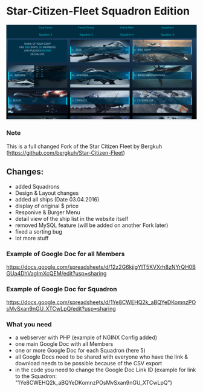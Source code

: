 # Star-Citizen-Fleet Squadron Edition

![Alt text](/fleet.png?raw=true)

### Note
This is a full changed Fork of the Star Citizen Fleet by Bergkuh (https://github.com/bergkuh/Star-Citizen-Fleet)

## Changes:
- added Squadrons
- Design & Layout changes
- added all ships (Date 03.04.2016)
- display of original $ price
- Responive & Burger Menu
- detail view of the ship list in the website itself
- removed MySQL feature (will be added on another Fork later)
- fixed a sorting bug
- lot more stuff


### Example of Google Doc for all Members
https://docs.google.com/spreadsheets/d/12z2G6kjigYIT5KVXrh8zNYrQH0BGUa4DhVagImXcQEM/edit?usp=sharing

### Example of Google Doc for Squadron 
https://docs.google.com/spreadsheets/d/1Ye8CWEHQ2k_aBQYeDKomnzPOsMvSxan9nGU_XTCwLpQ/edit?usp=sharing

### What you need
- a webserver with PHP (example of NGINX Config added)
- one main Google Doc with all Members
- one or more Google Doc for each Squadron (here 5)
- all Google Docs need to be shared with everyone who have the link & download needs to be possible because of  the CSV export
- in the code you need to change the Google Doc Link ID (example for link to the Squadron: "1Ye8CWEHQ2k_aBQYeDKomnzPOsMvSxan9nGU_XTCwLpQ")

